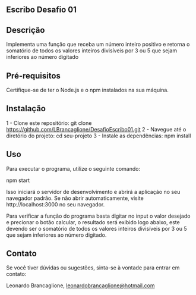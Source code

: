 ## Escribo Desafio 01
## Descrição
Implementa uma função que receba um número inteiro positivo e retorna o somatório de todos os valores inteiros divisíveis por 3 ou 5 que sejam inferiores ao número digitado

## Pré-requisitos
Certifique-se de ter o Node.js e o npm instalados na sua máquina.

## Instalação
1 - Clone este repositório: git clone https://github.com/LBrancaglione/DesafioEscribo01.git
2 - Navegue até o diretório do projeto: cd seu-projeto
3 - Instale as dependências: npm install

## Uso
Para executar o programa, utilize o seguinte comando:

npm start

Isso iniciará o servidor de desenvolvimento e abrirá a aplicação no seu navegador padrão. Se não abrir automaticamente, visite http://localhost:3000 no seu navegador.

Para verificar a função do programa basta digitar no input o valor desejado e precionar o botão calcular, o resultado será exibido logo abaixo, este devendo ser o somatório de todos os valores inteiros divisíveis por 3 ou 5 que sejam inferiores ao número digitado.

## Contato
Se você tiver dúvidas ou sugestões, sinta-se à vontade para entrar em contato:

Leonardo Brancaglione, leonardobrancaglione@hotmail.com